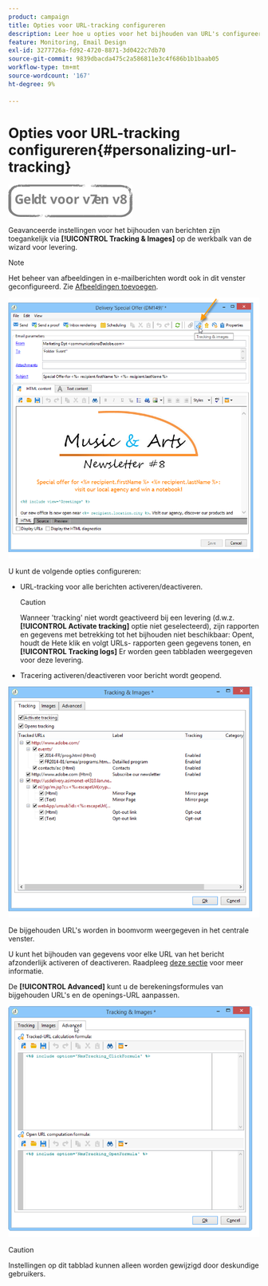 ```yaml
---
product: campaign
title: Opties voor URL-tracking configureren
description: Leer hoe u opties voor het bijhouden van URL's configureert
feature: Monitoring, Email Design
exl-id: 3277726a-fd92-4720-8871-3d0422c7db70
source-git-commit: 9839dbacda475c2a586811e3c4f686b1b1baab05
workflow-type: tm+mt
source-wordcount: '167'
ht-degree: 9%

---
```


# Opties voor URL-tracking configureren{#personalizing-url-tracking}

![](../../assets/common.svg)

Geavanceerde instellingen voor het bijhouden van berichten zijn toegankelijk via **[!UICONTROL Tracking & Images]** op de werkbalk van de wizard voor levering.

>[!NOTE]
>
>Het beheer van afbeeldingen in e-mailberichten wordt ook in dit venster geconfigureerd. Zie [Afbeeldingen toevoegen](defining-the-email-content.md#adding-images).

![](assets/s_ncs_user_email_del_tracking_ico.png)

U kunt de volgende opties configureren:

* URL-tracking voor alle berichten activeren/deactiveren.

   >[!CAUTION]
   >
   >Wanneer &#39;tracking&#39; niet wordt geactiveerd bij een levering (d.w.z. **[!UICONTROL Activate tracking]** optie niet geselecteerd), zijn rapporten en gegevens met betrekking tot het bijhouden niet beschikbaar: Opent, houdt de Hete klik en volgt URLs- rapporten geen gegevens tonen, en **[!UICONTROL Tracking logs]** Er worden geen tabbladen weergegeven voor deze levering.

* Tracering activeren/deactiveren voor bericht wordt geopend.

![](assets/s_ncs_user_email_del_tracking_param.png)

De bijgehouden URL&#39;s worden in boomvorm weergegeven in het centrale venster.

U kunt het bijhouden van gegevens voor elke URL van het bericht afzonderlijk activeren of deactiveren. Raadpleeg [deze sectie](how-to-configure-tracked-links.md) voor meer informatie.

De **[!UICONTROL Advanced]** kunt u de berekeningsformules van bijgehouden URL&#39;s en de openings-URL aanpassen.

![](assets/s_ncs_user_email_del_tracking_param_adv.png)

>[!CAUTION]
>
>Instellingen op dit tabblad kunnen alleen worden gewijzigd door deskundige gebruikers.

